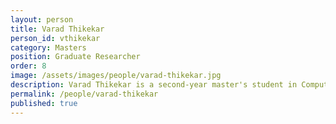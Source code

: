 ```yaml
---
layout: person  
title: Varad Thikekar
person_id: vthikekar
category: Masters
position: Graduate Researcher
order: 8
image: /assets/images/people/varad-thikekar.jpg
description: Varad Thikekar is a second-year master's student in Computer Science. 
permalink: /people/varad-thikekar
published: true
---
```

